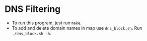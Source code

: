 # DNS Filtering

- To run this program, just run  `make`.
- To add and delete domain names in map use  `dns_block.sh`. Run `./dns_block.sh -h`.     